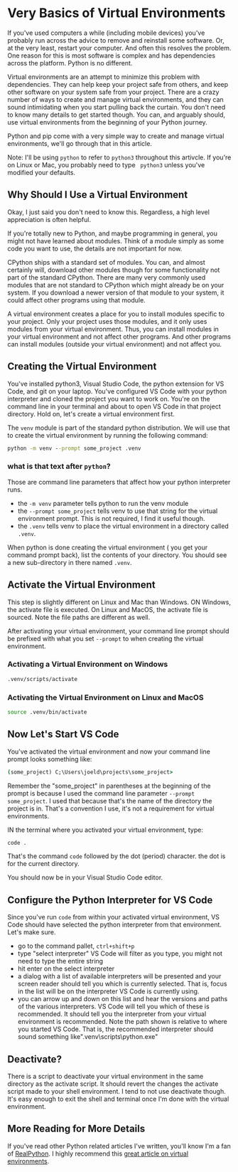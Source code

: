 # Very Basics of Virtual Environments

If you've used computers a while (including mobile devices) you've probably run across the advice to remove and reinstall some software.
Or, at the very least, restart your computer.
And often this resolves the problem.
One reason for this is most software is complex and has dependencies across the platform.
Python is no different.

Virtual environments are an attempt to minimize this problem with dependencies.
They can help keep your project safe from others,
and keep other software on your system safe from your project.
There are a crazy number of ways to create and manage virtual environments,
and they can sound intimidating when you start pulling back the curtain.
You don't need to know many details to get started though.
You can, and arguably should, use virtual environments from the beginning of your Python journey.

Python and pip come with a very simple way to create and manage virtual environments,
we'll go through that in this article. 

Note: I'll be using ``` python ``` to refer to ``` python3 ``` throughout this artivcle.  If you're on Linux or Mac, you probably need to type ``` python3``` unless you've modified your defaults.

## Why Should I Use a Virtual Environment

Okay, I just said you don't need to know this.
Regardless, a high level appreciation is often helpful.

If you're totally new to Python, and maybe programming in general,
you might not have learned about modules.
Think of a module simply as some code you want to use, the details are not important for now.

CPython ships with a standard set of modules.
You can, and almost certainly will, download other modules though for some functionality not part of the standard CPython.
There are many very commonly used modules that are not standard to CPython which might already be on your system.
If you download a newer version of that module to your system, it could affect other programs using that module.

A virtual environment creates a place for you to install modules specific to your project.
Only your project uses those modules, and it only uses modules from your virtual environment.
Thus, you can install modules in your virtual environment and not affect other programs.
And other programs can install modules (outside your virtual environment) and not affect you.

## Creating the Virtual Environment

You've installed python3, Visual Studio Code, the python extension for VS Code, and git on your laptop.
You've configured VS Code with your python interpreter and cloned the project you want to work on.
You're on the command line in your terminal and about to open VS Code in that project directory.
Hold on, let's create a virtual environment first.

The ``` venv ``` module is part of the standard python distribution.
We will use that to create the virtual environment by running the following command:
``` cmd
python -m venv --prompt some_project .venv 
``` 

### what is that text after ``` python ```?

Those are command line parameters that affect how your python interpreter runs.

* the ``` -m venv ``` parameter tells python to run the venv module 
* the ``` --prompt some_project ``` tells venv to use that string for the virtual environment prompt.
  This is not required, I find it useful though.
* the ``` .venv ``` tells venv to place the virtual environment in a directory called ``` .venv ```. 

When python is done creating the virtual environment ( you get your command prompt back),
list the contents of your directory.
You should see a new sub-directory in there named ``` .venv ```.

## Activate the Virtual Environment

This step is slightly different on Linux and Mac than Windows.
ON Windows, the activate file is executed.
On Linux and MacOS, the activate file is sourced.
Note the file paths are different as well.

After activating your virtual environment, your command line prompt should be prefixed with what you set ``` --prompt ``` to when creating the virtual environment.

### Activating a Virtual Environment on Windows

``` cmd
.venv/scripts/activate
``` 

### Activating the Virtual Environment on Linux and MacOS

``` bash 
source .venv/bin/activate
```

## Now Let's Start VS Code

You've activated the virtual environment and now your command line prompt looks something like:
``` cmd 
(some_project) C;\Users\joeld\projects\some_project> 
```

Remember the "some_project" in parentheses at the beginning of the prompt is because I used the command line parameter ``` --prompt some_project ```.
I used that because that's the name of the directory the project is in.
That's a convention I use, it's not a requirement for virtual environments.

IN the terminal where you activated your virtual environment, type:
``` cmd 
code .
``` 
That's the command ``` code ``` followed by the dot (period) character.
the dot is for the current directory.

You should now be in your Visual Studio Code editor.

## Configure the Python Interpreter for VS Code 

Since you've run ``` code ``` from within your activated virtual environment, VS Code should have selected the python interpreter from that environment.
Let's make sure.

*  go to the command pallet, ``` ctrl+shift+p ```
* type "select interpreter"
  VS Code will filter as you type, you might not need to type the entire string
* hit enter on the select interpreter 
* a dialog with a list of available interpreters will be presented and your screen reader should tell you which is currently selected.
  That is, focus in the list will be on the interpreter VS Code is currently using.
* you can arrow up and down on this list and hear the versions and paths of the various interpreters.
  VS Code will tell you which of these is recommended.
  It should tell you the interpreter from your virtual environment is recommended.
  Note the path shown is relative to where you started VS Code.
  That is, the recommended interpreter should sound something like".venv\scripts\python.exe"

## Deactivate?

There is a script to deactivate your virtual environment in the same directory as the activate script.
It should revert the changes the activate script made to your shell environment.
I tend to not use deactivate though.
It's easy enough to exit the shell and terminal once I'm done with the virtual environment.

## More Reading for More Details

If you've read other Python related articles I've written, you'll know I'm a fan of
[RealPython](https://realpython.com).
I highly recommend this 
[great article on virtual environments](https://realpython.com/python-virtual-environments-a-primer/).

